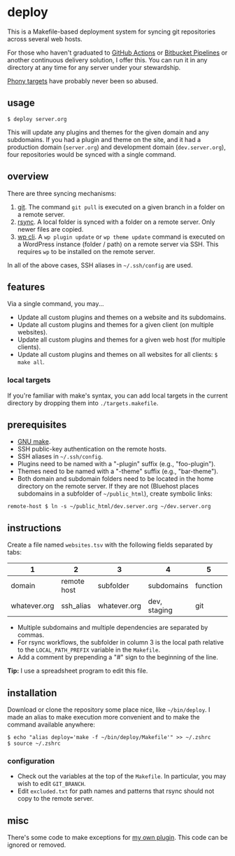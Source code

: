 # deploy

This is a Makefile-based deployment system for syncing git repositories across several web hosts.

For those who haven't graduated to [GitHub Actions](https://docs.github.com/en/actions) or [Bitbucket Pipelines](https://bitbucket.org/product/features/pipelines) or another continuous delivery solution, I offer this. You can run it in any directory at any time for any server under your stewardship.

[Phony targets](https://www.gnu.org/software/make/manual/html_node/Phony-Targets.html) have probably never been so abused.

## usage

```shell
$ deploy server.org
```

This will update any plugins and themes for the given domain and any subdomains. If you had a plugin and theme on the site, and it had a production domain (`server.org`) and development domain (`dev.server.org`), four repositories would be synced with a single command.

## overview

There are three syncing mechanisms:

1. [git](https://git-scm.com). The command `git pull` is executed on a given branch in a folder on a remote server.
1. [rsync](https://rsync.samba.org). A local folder is synced with a folder on a remote server. Only newer files are copied.
1. [wp cli](https://wp-cli.org). A `wp plugin update` or `wp theme update` command is executed on a WordPress instance (folder / path) on a remote server via SSH. This requires `wp` to be installed on the remote server.

In all of the above cases, SSH aliases in `~/.ssh/config` are used.

## features

Via a single command, you may...

+ Update all custom plugins and themes on a website and its subdomains.
+ Update all custom plugins and themes for a given client (on multiple websites).
+ Update all custom plugins and themes for a given web host (for multiple clients).
+ Update all custom plugins and themes on all websites for all clients: `$ make all`.

### local targets

If you're familiar with make's syntax, you can add local targets in the current directory by dropping them into `./targets.makefile`.

## prerequisites

+ [GNU make](https://www.gnu.org/software/make/).
+ SSH public-key authentication on the remote hosts.
+ SSH aliases in `~/.ssh/config`.
+ Plugins need to be named with a "-plugin" suffix (e.g., "foo-plugin").
+ Themes need to be named with a "-theme" suffix (e.g., "bar-theme").
+ Both domain and subdomain folders need to be located in the home directory on the remote server. If they are not (Bluehost places subdomains in a subfolder of `~/public_html`), create symbolic links:

```shell
remote-host $ ln -s ~/public_html/dev.server.org ~/dev.server.org
```

## instructions

Create a file named `websites.tsv` with the following fields separated by tabs:

| 1 | 2 | 3 | 4 | 5 | 6 | 7 | 8 | 9 |
|--------|-------------|-----------|------------|----------|--------------|-------|---------|--------|
| domain | remote host | subfolder | subdomains | function | dependencies | alias | webhost | client |
| whatever.org | ssh_alias | whatever.org | dev, staging | git | foo-plugin, bar-theme | what | dreamhost | bzmn |

+ Multiple subdomains and multiple dependencies are separated by commas.
+ For rsync workflows, the subfolder in column 3 is the local path relative to the `LOCAL_PATH_PREFIX` variable in the `Makefile`.
+ Add a comment by prepending a "#" sign to the beginning of the line.

**Tip:** I use a spreadsheet program to edit this file.

## installation

Download or clone the repository some place nice, like `~/bin/deploy`. I made an alias to make execution more convenient and to make the command available anywhere:

```shell
$ echo "alias deploy='make -f ~/bin/deploy/Makefile'" >> ~/.zshrc
$ source ~/.zshrc
```

### configuration

+ Check out the variables at the top of the `Makefile`. In particular, you may wish to edit `GIT_BRANCH`.
+ Edit `excluded.txt` for path names and patterns that rsync should not copy to the remote server.

## misc

There's some code to make exceptions for [my own plugin](https://github.com/baizmandesign/baizman-design-standard-library-wp-plugin). This code can be ignored or removed.